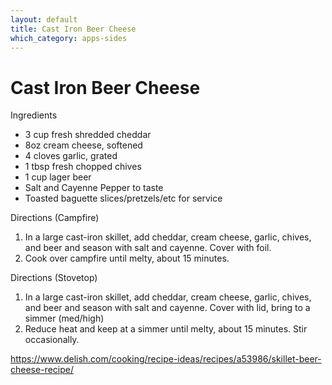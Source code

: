 ```yaml
---
layout: default
title: Cast Iron Beer Cheese
which_category: apps-sides
---
```

# Cast Iron Beer Cheese

Ingredients

  * 3 cup fresh shredded cheddar
  * 8oz cream cheese, softened
  * 4 cloves garlic, grated
  * 1 tbsp fresh chopped chives
  * 1 cup lager beer
  * Salt and Cayenne Pepper to taste
  * Toasted baguette slices/pretzels/etc for service

Directions (Campfire)

  1. In a large cast-iron skillet, add cheddar, cream cheese, garlic, chives, and beer and season with salt and cayenne. Cover with foil.
  2. Cook over campfire until melty, about 15 minutes.

Directions (Stovetop)

  1. In a large cast-iron skillet, add cheddar, cream cheese, garlic, chives, and beer and season with salt and cayenne. Cover with lid, bring to a simmer (med/high)
  2. Reduce heat and keep at a simmer until melty, about 15 minutes. Stir occasionally.

<https://www.delish.com/cooking/recipe-ideas/recipes/a53986/skillet-beer-cheese-recipe/>